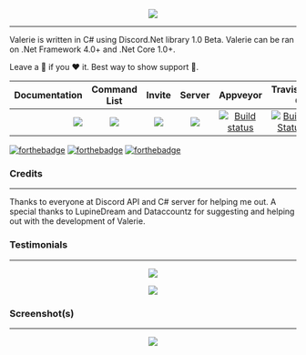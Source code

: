 <p align="center">
<img src="https://imghost.io/images/2017/07/05/rsz_1rick_and_morty_logo.png">
</p>

---

Valerie is written in C# using Discord.Net library 1.0 Beta. Valerie can be ran on .Net Framework 4.0+ and .Net Core 1.0+.

Leave a 🌟 if you :heart: it. Best way to show support 💪.

| Documentation | Command List | Invite | Server | Appveyor | Travis-CI |
|--------------:|:------------:|:------:|:------:|:--------:|----------:|
| [![](https://png.icons8.com/book/dusk/64)](https://rickbot.cf/Pages/Documentation.html) | [![](https://png.icons8.com/saving-list/dusk/70)](https://rickbot.cf/Pages/Commands.html) | [![](https://png.icons8.com/door-opened/dusk/70)](https://discordapp.com/oauth2/authorize?client_id=261561347966238721&scope=bot&permissions=2146946175) | [![](https://png.icons8.com/discord/dusk/70)](https://discord.gg/7W6dqCM) | [![Build status](https://ci.appveyor.com/api/projects/status/cs062nlbc9pbycg3?svg=true)](https://ci.appveyor.com/project/Vux/Valerie) | [![Build Status](https://travis-ci.org/Yucked/Rick.svg?branch=master)](https://travis-ci.org/Yucked/Valerie)

[![forthebadge](http://forthebadge.com/images/badges/built-with-swag.svg)](http://forthebadge.com)
[![forthebadge](http://forthebadge.com/images/badges/compatibility-club-penguin.svg)](http://forthebadge.com)
[![forthebadge](http://forthebadge.com/images/badges/made-with-c-sharp.svg)](http://forthebadge.com)

### Credits
---

Thanks to everyone at Discord API and C# server for helping me out. A special thanks to LupineDream and Dataccountz for suggesting and helping out with the development of Valerie.

### Testimonials
---

<p align="center"><img src="http://vvcap.com/img/2Nrq8h0UJ8o.png"/></p>
<p align="center"><img src="http://vvcap.com/img/tVF34reZRX4.png"/></p>

### Screenshot(s)
---
<p align="center"><img src="http://vvcap.com/img/sWKnRzxeQr8.png"/></p>
